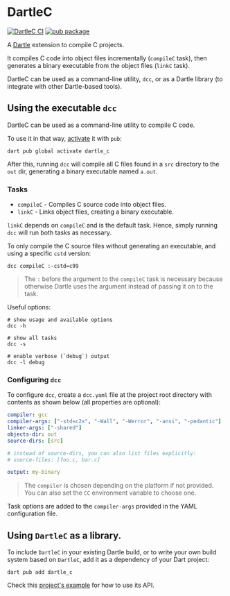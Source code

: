 # DartleC

[![DartleC CI](https://github.com/renatoathaydes/dartle_c/workflows/DartleC%20Build/badge.svg)](https://github.com/renatoathaydes/dartle_c/actions)
[![pub package](https://img.shields.io/pub/v/dartle_c.svg)](https://pub.dev/packages/dartle_c)

A [Dartle](https://renatoathaydes.github.io/dartle-website/) extension to compile C projects.

It compiles C code into object files incrementally (`compileC` task),
then generates a binary executable from the object files (`linkC` task).

DartleC can be used as a command-line utility, `dcc`, or as a Dartle library (to integrate with other Dartle-based tools).

## Using the executable `dcc`

DartleC can be used as a command-line utility to compile C code.

To use it in that way, [activate](https://dart.dev/tools/pub/cmd/pub-global) it with `pub`:

```shell
dart pub global activate dartle_c
```

After this, running `dcc` will compile all C files found in a `src` directory to the `out` dir,
generating a binary executable named `a.out`.

### Tasks

* `compileC` - Compiles C source code into object files.
* `linkC` - Links object files, creating a binary executable.

`linkC` depends on `compileC` and is the default task. Hence, simply running `dcc`
will run both tasks as necessary.

To only compile the C source files without generating an executable,
and using a specific `cstd` version:

```shell
dcc compileC :-cstd=c99
```

> The `:` before the argument to the `compileC` task is necessary because otherwise
> Dartle uses the argument instead of passing it on to the task.

Useful options:

```shell
# show usage and available options
dcc -h

# show all tasks
dcc -s

# enable verbose (`debug`) output
dcc -l debug
```

### Configuring `dcc`

To configure `dcc`, create a `dcc.yaml` file at the project root directory with contents as shown
below (all properties are optional):

```yaml
compiler: gcc
compiler-args: ["-std=c2x", "-Wall", "-Werror", "-ansi", "-pedantic"]
linker-args: ["-shared"]
objects-dir: out
source-dirs: [src]

# instead of source-dirs, you can also list files explicitly:
# source-files: [foo.c, bar.c]

output: my-binary
```

> The `compiler` is chosen depending on the platform if not provided.
> You can also set the `CC` environment variable to choose one.

Task options are added to the `compiler-args` provided in the YAML configuration file.

## Using `DartleC` as a library.

To include `DartleC` in your existing Dartle build, or to write your own build system based on
`DartleC`, add it as a dependency of your Dart project:

```shell
dart pub add dartle_c
```

Check this [project's example](example/dartle_c_example.dart) for how to use its API.

